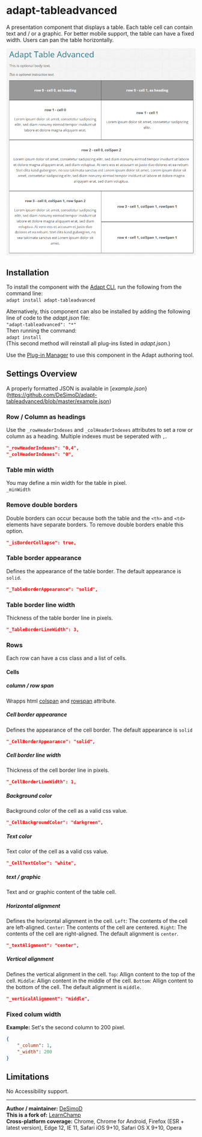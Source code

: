 # adapt-tableadvanced 
A presentation component that displays a table. Each table cell can contain text and / or a graphic. For better mobile support, the table can have a fixed width. Users can pan the table horizontally. 

![adapt-tableadvanced](https://github.com/DeSimoD/sharedAssets/blob/main/screenshot_adapt-tableadvanced.png?raw=true)   

## Installation
To install the component with the [Adapt CLI](https://github.com/adaptlearning/adapt-cli), run the following from the command line:  
`adapt install adapt-tableadvanced`

Alternatively, this component can also be installed by adding the following line of code to the *adapt.json* file:  
`"adapt-tableadvanced": "*"`  
Then running the command:  
`adapt install`  
(This second method will reinstall all plug-ins listed in *adapt.json*.)  

Use the [Plug-in Manager](https://github.com/adaptlearning/adapt_authoring/wiki/Plugin-Manager) to use this component in the Adapt authoring tool.

## Settings Overview
A properly formatted JSON is available in [*example.json*}(https://github.com/DeSimoD/adapt-tableadvanced/blob/master/example.json)
  
### Row / Column as headings
Use the `_rowHeaderIndexes` and `_colHeaderIndexes` attributes to set a row or column as a heading. Multiple indexes must be seperated with `,`.
```json
"_rowHeaderIndexes": "0,4",
"_colHeaderIndexes": "0",
```

### Table min width
You may define a min width for the table in pixel.   
`_minWidth`    

### Remove double borders
Double borders can occur because both the table and the `<th>` and `<td>` elements have separate borders. To remove double borders enable this option.
```json
"_isBorderCollapse": true,
```

### Table border appearance
Defines the appearance of the table border. The default appearance is `solid`.
```json
"_TableBorderAppearance": "solid",
```

### Table border line width
Thickness of the table border line in pixels.
```json
"_TableBorderLineWidth": 3,
```

### Rows
Each row can have a css class and a list of cells.  

#### Cells

##### column / row span 
Wrapps html [colspan](https://www.w3schools.com/tags/att_td_colspan.asp) and [rowspan](https://www.w3schools.com/tags/att_td_rowspan.asp) attribute.  

##### Cell border appearance
Defines the appearance of the cell border. The default appearance is `solid`
```json
"_CellBorderAppearance": "solid",
```

##### Cell border line width
Thickness of the cell border line in pixels.
```json
"_CellBorderLineWidth": 1,
```

##### Background color
Background color of the cell as a valid css value.
```json
"_CellBackgroundColor": "darkgreen",
```

##### Text color
Text color of the cell as a valid css value.
```json
"_CellTextColor": "white",
```

##### text / graphic 
Text and or graphic content of the table cell. 

##### Horizontal alignment
Defines the horizontal alignment in the cell. `Left`: The contents of the cell are left-aligned. `Center`: The contents of the cell are centered. `Right`: The contents of the cell are right-aligned. The default alignment is `center`.
```json
"_textAlignment": "center",
```

##### Vertical alignment
Defines the vertical alignment in the cell. `Top`: Allign content to the top of the cell. `Middle`: Allign content in the middle of the cell. `Bottom`: Allign content to the bottom of the cell. The default alignment is `middle`.
```json
"_verticalAlignment": "middle",
```

### Fixed colum width 
**Example:** Set's the second column to 200 pixel.
```json
{
    "_column": 1,
    "_width": 200
}
```

## Limitations
No Accessibility support.  

----------------------------
**Author / maintainer:** [DeSimoD](https://github.com/DeSimoD)  
**This is a fork of:** [LearnChamp](https://github.com/LearnChamp)  
**Cross-platform coverage:** Chrome, Chrome for Android, Firefox (ESR + latest version), Edge 12, IE 11, Safari iOS 9+10, Safari OS X 9+10, Opera    
